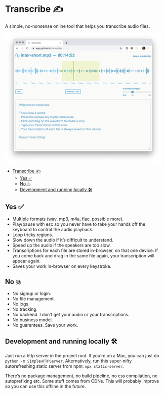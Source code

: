 # Transcribe ✍️

A simple, no-nonsense online tool that helps you transcribe audio files.

![A screenshot of the transcribe interface](transcribe-screenshot.png)

- [Transcribe ✍️](#transcribe-%E2%9C%8D%EF%B8%8F)
  - [Yes ✅](#yes-%E2%9C%85)
  - [No 💥](#no-%F0%9F%92%A5)
  - [Development and running locally 🛠️](#development-and-running-locally-%F0%9F%9B%A0%EF%B8%8F)

## Yes ✅

- Multiple formats (wav, mp3, m4a, flac, possible more).
- Play/pause with <key>esc</key> so you never have to take your hands off the keyboard to control the audio playback.
- Loop tricky regions.
- Slow down the audio if it’s difficult to understand.
- Speed up the audio if the speakers are too slow.
- Transcriptions for each file are stored in-browser, on that one device. If you come back and drag in the same file again, your transcription will appear again.
- Saves your work in-browser on every keystroke.

## No 💥

- No signup or login.
- No file management.
- No logs.
- No tracking.
- No backend. I don’t get your audio or your transcriptions.
- No business model.
- No guarantees. Save your work.

## Development and running locally 🛠️

Just run a http server in the project root. If you’re on a Mac, you can just do `python -m SimpleHTTPServer`. Alternatively, run this super-nifty autorefreshing static server from npm: `npx static-server`.

There’s no package management, no build pipeline, no css compilation, no autoprefixing etc. Some stuff comes from CDNs. This will probably improve so you can use this offline in the future.
